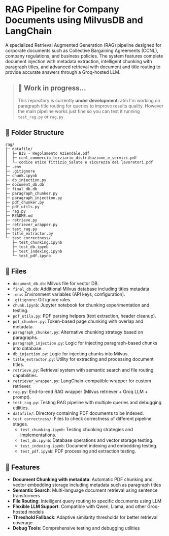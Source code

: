 # RAG Pipeline for Company Documents using MilvusDB and LangChain

A specialized Retrieval Augmented Generation (RAG) pipeline designed for corporate documents such as Collective Bargaining Agreements (CCNL), company regulations, and business policies. The system features complete document injection with metadata extraction, intelligent chunking with paragraph titles, and advanced retrieval with document and title routing to provide accurate answers through a Groq-hosted LLM.

> ## 🚧 Work in progress...
>
> This repository is currently **under development**: atm I'm working on paragraph title routing for queries to improve results quality.
> However the main pipeline works just fine so you can test it running `test_rag.py` or `rag.py`
>

## 📂 Folder Structure
```
rag/
├─ datafile/
│  ├─ BIS - Regolamento Aziendale.pdf
│  ├─ ccnl_commercio_terziario_distribuzione_e_servizi.pdf
│  └─ codice etico fittizio_Salute e sicurezza dei lavoratori.pdf
├─ .env
├─ .gitignore
├─ chunk.ipynb
├─ db_injection.py
├─ document_db.db
├─ final_db.db
├─ paragraph_chunker.py
├─ paragraph_injection.py
├─ pdf_chunker.py
├─ pdf_utils.py
├─ rag.py
├─ README.md
├─ retrieve.py
├─ retriever_wrapper.py
├─ test_rag.py
├─ title_extractor.py
└─ test correctness/
   ├─ test_chunking.ipynb
   ├─ test_db.ipynb
   ├─ test_indexing.ipynb
   └─ test_pdf.ipynb
```

## 📄 Files
- `document_db.db`: Milvus file for vector DB.
- `final_db.db`: Additional Milvus database including titles metadata.
- `.env`: Environment variables (API keys, configuration).
- `.gitignore`: Git ignore rules.
- `chunk.ipynb`: Jupyter notebook for chunking experimentation and testing.
- `pdf_utils.py`: PDF parsing helpers (text extraction, header cleanup).
- `pdf_chunker.py`: Token-based page chunking with overlap and metadata.
- `paragraph_chunker.py`: Alternative chunking strategy based on paragraphs.
- `paragraph_injection.py`: Logic for injecting paragraph-based chunks into database.
- `db_injection.py`: Logic for injecting chunks into Milvus.
- `title_extractor.py`: Utility for extracting and processing document titles.
- `retrieve.py`: Retrieval system with semantic search and file routing capabilities.
- `retriever_wrapper.py`: LangChain-compatible wrapper for custom retriever.
- `rag.py`: End-to-end RAG wrapper (Milvus retriever + Groq LLM + prompt).
- `test_rag.py`: Testing RAG pipeline with multiple queries and debugging utilities.
- `datafile/`: Directory containing PDF documents to be indexed.
- `test correctness/`: Files to check correctness of different pipeline stages.
  - `test_chunking.ipynb`: Testing chunking strategies and implementations.
  - `test_db.ipynb`: Database operations and vector storage testing.
  - `test_indexing.ipynb`: Document indexing and embedding testing.
  - `test_pdf.ipynb`: PDF processing and extraction testing.

## 🥳 Features
- **Document Chunking with metadata**: Automatic PDF chunking and vector embedding storage including metadata such as paragraph titles
- **Semantic Search**: Multi-language document retrieval using sentence transformers
- **File Routing**: Intelligent query routing to specific documents using LLM
- **Flexible LLM Support**: Compatible with Qwen, Llama, and other Groq-hosted models
- **Threshold Fallback**: Adaptive similarity thresholds for better retrieval coverage
- **Debug Tools**: Comprehensive testing and debugging utilities